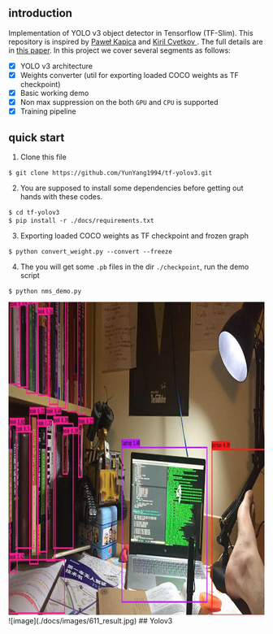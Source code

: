 ## introduction

Implementation of YOLO v3 object detector in Tensorflow (TF-Slim). This repository  is inspired by [Paweł Kapica](https://github.com/mystic123) and [Kiril Cvetkov
](https://github.com/kirilcvetkov92). The full details are in [this paper](https://pjreddie.com/media/files/papers/YOLOv3.pdf).  In this project we cover several segments as follows:<br>
- [x] YOLO v3 architecture
- [x] Weights converter (util for exporting loaded COCO weights as TF checkpoint)
- [x] Basic working demo
- [x] Non max suppression on the both `GPU` and `CPU` is supported
- [x] Training pipeline

## quick start
1. Clone this file
```bashrc
$ git clone https://github.com/YunYang1994/tf-yolov3.git
```
2.  You are supposed  to install some dependencies before getting out hands with these codes.
```bashrc
$ cd tf-yolov3
$ pip install -r ./docs/requirements.txt
```
3. Exporting loaded COCO weights as TF checkpoint and frozen graph
```bashrc
$ python convert_weight.py --convert --freeze
```
4. The you will get some `.pb` files in the dir `./checkpoint`,  run the demo script
```bashrc
$ python nms_demo.py
```
<img src="./docs/images/611_result.jpg" width=1080 height=616 />
![image](./docs/images/611_result.jpg)
## Yolov3

